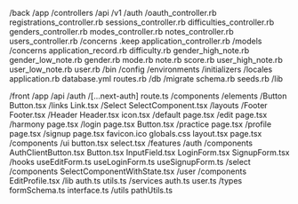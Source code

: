 /back
  /app
    /controllers
      /api
        /v1
          /auth
            /oauth_controller.rb
            registrations_controller.rb
            sessions_controller.rb
          difficulties_controller.rb
          genders_controller.rb
          modes_controller.rb
          notes_controller.rb
          users_controller.rb
      /concerns
        .keep
      application_controller.rb
    /models
      /concerns
        application_record.rb
        difficulty.rb
        gender_high_note.rb
        gender_low_note.rb
        gender.rb
        mode.rb
        note.rb
        score.rb
        user_high_note.rb
        user_low_note.rb
        user.rb
  /bin
  /config
    /environments
    /initializers
    /locales
    application.rb
    database.yml
    routes.rb
  /db
    /migrate
    schema.rb
    seeds.rb
  /lib



/front
  /app
    /api
      /auth
        /[...next-auth]
          route.ts
    /components
      /elements
        /Button
          Button.tsx
        /links
          Link.tsx
        /Select
          SelectComponent.tsx
      /layouts
        /Footer
          Footer.tsx
        /Header
          Header.tsx
      icon.tsx
    /default
      page.tsx
    /edit
      page.tsx
    /harmony
      page.tsx
    /login
      page.tsx
      Button.tsx
    /practice
      page.tsx
    /profile
      page.tsx
    /signup
      page.tsx
    favicon.ico
    globals.css
    layout.tsx
    page.tsx
  /components
    /ui
      button.tsx
      select.tsx
  /features
    /auth
      /components
        AuthClientButton.tsx
        Button.tsx
        InputField.tsx
        LoginForm.tsx
        SignupForm.tsx
      /hooks
        useEditForm.ts
        useLoginForm.ts
        useSignupForm.ts
    /select
      /components
        SelectComponentWithState.tsx
    /user
      /components
        EditProfile.tsx
  /lib
    auth.ts
    utils.ts
  /services
    auth.ts
    user.ts
  /types
    formSchema.ts
    interface.ts
  /utils
    pathUtils.ts

